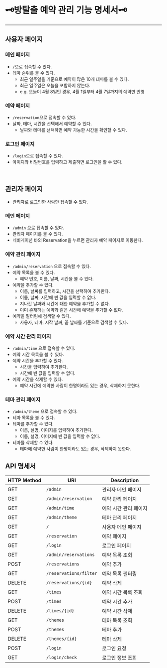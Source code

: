 # 🗝️방탈출 예약 관리 기능 명세서🗝️

---

## 사용자 페이지

### 메인 페이지

- `/`으로 접속할 수 있다.
- 테마 순위를 볼 수 있다.
    - 최근 일주일을 기준으로 예약이 많은 10개 테마를 볼 수 있다.
    - 최근 일주일은 오늘을 포함하지 않는다.
    - e.g. 오늘이 4월 8일인 경우, 4월 1일부터 4월 7일까지의 예약만 반영

### 예약 페이지

- `/reservation`으로 접속할 수 있다.
- 날짜, 테마, 시간을 선택해서 예약할 수 있다.
    - 날짜와 테마를 선택하면 예약 가능한 시간을 확인할 수 있다.

### 로그인 페이지

- `/login`으로 접속할 수 있다.
- 아이디와 비밀번호를 입력하고 제출하면 로그인을 할 수 있다.

<br>

## 관리자 페이지

- 관리자로 로그인한 사람만 접속할 수 있다.

### 메인 페이지

- `/admin` 으로 접속할 수 있다.
- 관리자 페이지를 볼 수 있다.
- 네비게이션 바의 Reservation을 누르면 관리자 예약 페이지로 이동한다.

### 예약 관리 페이지

- `/admin/reservation` 으로 접속할 수 있다.
- 예약 목록을 볼 수 있다.
    - 예약 번호, 이름, 날짜, 시간을 볼 수 있다.
- 예약을 추가할 수 있다.
    - 이름, 날짜를 입력하고, 시간을 선택하여 추가한다.
    - 이름, 날짜, 시간에 빈 값을 입력할 수 없다.
    - 지나간 날짜와 시간에 대한 예약을 추가할 수 없다.
    - 이미 존재하는 예약과 같은 시간에 예약을 추가할 수 없다.
- 예약을 필터링해 검색할 수 있다.
    - 사용자, 테마, 시작 날짜, 끝 날짜를 기준으로 검색할 수 있다.

### 예약 시간 관리 페이지

- `/admin/time` 으로 접속할 수 있다.
- 예약 시간 목록을 볼 수 있다.
- 예약 시간을 추가할 수 있다.
    - 시간을 입력하여 추가한다.
    - 시간에 빈 값을 입력할 수 없다.
- 예약 시간을 삭제할 수 있다.
    - 예약 시간에 예약한 사람이 한명이라도 있는 경우, 삭제하지 못한다.

### 테마 관리 페이지

- `/admin/theme` 으로 접속할 수 있다.
- 테마 목록을 볼 수 있다.
- 테마를 추가할 수 있다.
    - 이름, 설명, 이미지를 입력하여 추가한다.
    - 이름, 설명, 이미지에 빈 값을 입력할 수 없다.
- 테마를 삭제할 수 있다.
    - 테마에 예약한 사람이 한명이라도 있는 경우, 삭제하지 못한다.

## API 명세서

| HTTP Method | URI                    | Description  |
|-------------|------------------------|--------------|
| GET         | `/admin`               | 관리자 메인 페이지   | 
| GET         | `/admin/reservation`   | 예약 관리 페이지    |
| GET         | `/admin/time`          | 예약 시간 관리 페이지 |
| GET         | `/admin/theme`         | 테마 관리 페이지    |
| GET         | `/`                    | 사용자 메인 페이지   |
| GET         | `/reservation`         | 예약 페이지       |
| GET         | `/login`               | 로그인 페이지      |
| GET         | `/admin/reservations`  | 예약 목록 조회     |
| POST        | `/reservations`        | 예약 추가        |
| GET         | `/reservations/filter` | 예약 목록 필터링    |
| DELETE      | `/reservations/{id}`   | 예약 삭제        |
| GET         | `/times`               | 예약 시간 목록 조회  |
| POST        | `/times`               | 예약 시간 추가     |
| DELETE      | `/times/{id}`          | 예약 시간 삭제     |
| GET         | `/themes`              | 테마 목록 조회     |
| POST        | `/themes`              | 테마 추가        |
| DELETE      | `/themes/{id}`         | 테마 삭제        | 
| POST        | `/login`               | 로그인 요청       |
| GET         | `/login/check`         | 로그인 정보 조회    |
